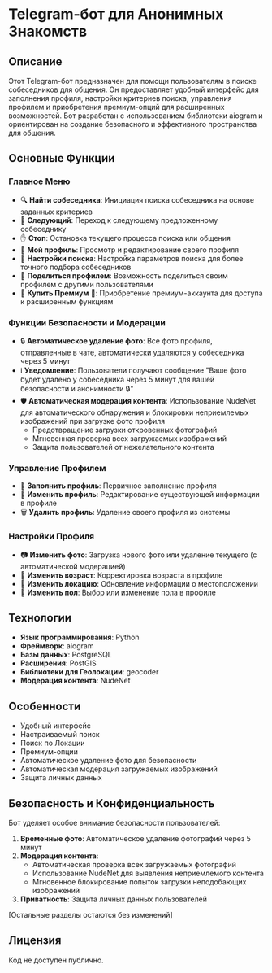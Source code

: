 # Telegram-бот для Анонимных Знакомств

## Описание
Этот Telegram-бот предназначен для помощи пользователям в поиске собеседников для общения. Он предоставляет удобный интерфейс для заполнения профиля, настройки критериев поиска, управления профилем и приобретения премиум-опций для расширенных возможностей. Бот разработан с использованием библиотеки aiogram и ориентирован на создание безопасного и эффективного пространства для общения.

## Основные Функции

### Главное Меню
- 🔍 **Найти собеседника**: Инициация поиска собеседника на основе заданных критериев
- 🔄 **Следующий**: Переход к следующему предложенному собеседнику
- ✋ **Стоп**: Остановка текущего процесса поиска или общения
- 👤 **Мой профиль**: Просмотр и редактирование своего профиля
- 📑 **Настройки поиска**: Настройка параметров поиска для более точного подбора собеседников
- 🔗 **Поделиться профилем**: Возможность поделиться своим профилем с другими пользователями
- 💎 **Купить Премиум** 💎: Приобретение премиум-аккаунта для доступа к расширенным функциям

### Функции Безопасности и Модерации
- 🔒 **Автоматическое удаление фото**: Все фото профиля, отправленные в чате, автоматически удаляются у собеседника через 5 минут
- ℹ️ **Уведомление**: Пользователи получают сообщение "Ваше фото будет удалено у собеседника через 5 минут для вашей безопасности и анонимности 🔒"
- 🛡️ **Автоматическая модерация контента**: Использование NudeNet для автоматического обнаружения и блокировки неприемлемых изображений при загрузке фото профиля
  - Предотвращение загрузки откровенных фотографий
  - Мгновенная проверка всех загружаемых изображений
  - Защита пользователей от нежелательного контента

### Управление Профилем
- 📝 **Заполнить профиль**: Первичное заполнение профиля
- 📝 **Изменить профиль**: Редактирование существующей информации в профиле
- 🗑 **Удалить профиль**: Удаление своего профиля из системы

### Настройки Профиля
- 📷 **Изменить фото**: Загрузка нового фото или удаление текущего (с автоматической модерацией)
- 🔢 **Изменить возраст**: Корректировка возраста в профиле
- 📍 **Изменить локацию**: Обновление информации о местоположении
- 👫 **Изменить пол**: Выбор или изменение пола в профиле

## Технологии
- **Язык программирования**: Python
- **Фреймворк**: aiogram
- **Базы данных**: PostgreSQL
- **Расширения**: PostGIS
- **Библиотеки для Геолокации**: geocoder
- **Модерация контента**: NudeNet

## Особенности
- Удобный интерфейс
- Настраиваемый поиск
- Поиск по Локации
- Премиум-опции
- Автоматическое удаление фото для безопасности
- Автоматическая модерация загружаемых изображений
- Защита личных данных

## Безопасность и Конфиденциальность
Бот уделяет особое внимание безопасности пользователей:

1. **Временные фото**: Автоматическое удаление фотографий через 5 минут
2. **Модерация контента**: 
   - Автоматическая проверка всех загружаемых фотографий
   - Использование NudeNet для выявления неприемлемого контента
   - Мгновенное блокирование попыток загрузки неподобающих изображений
3. **Приватность**: Защита личных данных пользователей

[Остальные разделы остаются без изменений]

## Лицензия
Код не доступен публично.

